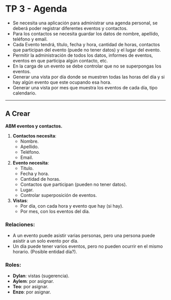 # TP 3 - Agenda

* Se necesita una aplicación para administrar una agenda personal, se deberá poder registrar diferentes eventos y
  contactos.
* Para los contactos se necesita guardar los datos de nombre, apellido, teléfono y email.
* Cada Evento tendrá, título, fecha y hora, cantidad de horas, contactos que participan del evento (puede no tener
  datos) y el lugar del evento.
* Permitir la administración de todos los datos, informes de eventos, eventos en que participa algún contacto, etc.
* En la carga de un evento se debe controlar que no se superpongas los eventos.
* Generar una vista por día donde se muestren todas las horas del día y si hay algún evento que este ocupando esa hora.
* Generar una vista por mes que muestra los eventos de cada día, tipo calendario.

---

## A Crear

**ABM eventos y contactos.**

1. **Contactos necesita**:
    * Nombre.
    * Apellido.
    * Teléfono.
    * Email.
2. **Evento necesita**:
    * Titulo.
    * Fecha y hora.
    * Cantidad de horas.
    * Contactos que participan (pueden no tener datos).
    * Lugar.
    * Controlar superposición de eventos.
3. **Vistas**:
    * Por día, con cada hora y evento que hay (si hay).
    * Por mes, con los eventos del día.

### Relaciones:

* A un evento puede asistir varias personas, pero una persona puede asistir a un solo evento por día.
* Un día puede tener varios eventos, pero no pueden ocurrir en el mismo horario. (Posible entidad día?).

### Roles:

* **Dylan**: vistas (sugerencia).
* **Aylem**: por asignar.
* **Teo**: por asignar.
* **Enzo**: por asignar.
